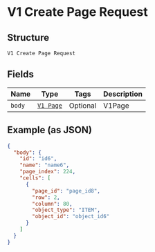 
# V1 Create Page Request

## Structure

`V1 Create Page Request`

## Fields

| Name | Type | Tags | Description |
|  --- | --- | --- | --- |
| `body` | [`V1 Page`](/doc/models/v1-page.md) | Optional | V1Page |

## Example (as JSON)

```json
{
  "body": {
    "id": "id6",
    "name": "name6",
    "page_index": 224,
    "cells": [
      {
        "page_id": "page_id8",
        "row": 2,
        "column": 80,
        "object_type": "ITEM",
        "object_id": "object_id6"
      }
    ]
  }
}
```

